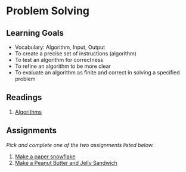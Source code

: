 # Problem Solving

## Learning Goals
- Vocabulary: Algorithm, Input, Output
- To create a precise set of instructions (algorithm)
- To test an algorithm for correctness
- To refine an algorithm to be more clear
- To evaluate an algorithm as finite and correct in solving a specified problem

## Readings
1. [Algorithms](notes/algorithms.md)

## Assignments
_Pick and complete one of the two assignments listed below._

1. [Make a paper snowflake](assignments/snowflake.md)
1. [Make a Peanut Butter and Jelly Sandwich](assignments/pb-and-j.md)